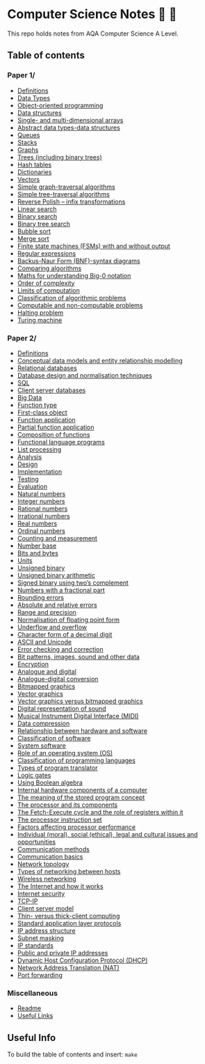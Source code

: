# Computer Science Notes :notebook: :school_satchel:
This repo holds notes from AQA Computer Science A Level.
## Table of contents
<!--TABLE-->

### Paper 1/
* [Definitions](Paper%201/Definitions.md)
* [Data Types](Paper%201/4.1%20Fundamentals%20of%20Programming/4.1.1%20Programming/4.1.1.1%20Data%20Types.md)
* [Object-oriented programming](Paper%201/4.1%20Fundamentals%20of%20Programming/4.1.2%20Programming%20paradigms/4.1.2.3%20Object-oriented%20programming.md)
* [Data structures](Paper%201/4.2%20Fundamentals%20of%20data%20structures/4.2.1%20Data%20structures%20and%20abstract%20data%20types/4.2.1.1%20Data%20structures.md)
* [Single- and multi-dimensional arrays](Paper%201/4.2%20Fundamentals%20of%20data%20structures/4.2.1%20Data%20structures%20and%20abstract%20data%20types/4.2.1.2%20Single-%20and%20multi-dimensional%20arrays.md)
* [Abstract data types-data structures](Paper%201/4.2%20Fundamentals%20of%20data%20structures/4.2.1%20Data%20structures%20and%20abstract%20data%20types/4.2.1.4%20Abstract%20data%20types-data%20structures.md)
* [Queues](Paper%201/4.2%20Fundamentals%20of%20data%20structures/4.2.2%20Queues/4.2.2.1%20Queues.md)
* [Stacks](Paper%201/4.2%20Fundamentals%20of%20data%20structures/4.2.3%20Stacks/4.2.3.1%20Stacks.md)
* [Graphs](Paper%201/4.2%20Fundamentals%20of%20data%20structures/4.2.4%20Graphs/4.2.4.1%20Graphs.md)
* [Trees (including binary trees)](Paper%201/4.2%20Fundamentals%20of%20data%20structures/4.2.5%20Trees/4.2.5.1%20Trees%20(including%20binary%20trees).md)
* [Hash tables](Paper%201/4.2%20Fundamentals%20of%20data%20structures/4.2.6%20Hash%20tables/4.2.6.1%20Hash%20tables.md)
* [Dictionaries](Paper%201/4.2%20Fundamentals%20of%20data%20structures/4.2.7%20Dictionaries/4.2.7.1%20Dictionaries.md)
* [Vectors](Paper%201/4.2%20Fundamentals%20of%20data%20structures/4.2.8%20Vectors/4.2.8.1%20Vectors.md)
* [Simple graph-traversal algorithms](Paper%201/4.3%20Fundamentals%20of%20algorithms/4.3.1%20Graph-traversal/4.3.1.1%20Simple%20graph-traversal%20algorithms.md)
* [Simple tree-traversal algorithms](Paper%201/4.3%20Fundamentals%20of%20algorithms/4.3.2%20Tree-traversal/4.3.2.1%20Simple%20tree-traversal%20algorithms.md)
* [Reverse Polish – infix transformations](Paper%201/4.3%20Fundamentals%20of%20algorithms/4.3.3%20Reverse%20Polish/4.3.3.1%20Reverse%20Polish%20–%20infix%20transformations.md)
* [Linear search](Paper%201/4.3%20Fundamentals%20of%20algorithms/4.3.4%20Searching%20algorithms/4.3.4.1%20Linear%20search.md)
* [Binary search](Paper%201/4.3%20Fundamentals%20of%20algorithms/4.3.4%20Searching%20algorithms/4.3.4.2%20Binary%20search.md)
* [Binary tree search](Paper%201/4.3%20Fundamentals%20of%20algorithms/4.3.4%20Searching%20algorithms/4.3.4.3%20Binary%20tree%20search.md)
* [Bubble sort](Paper%201/4.3%20Fundamentals%20of%20algorithms/4.3.5%20Sorting%20algorithms/4.3.5.1%20Bubble%20sort.md)
* [Merge sort](Paper%201/4.3%20Fundamentals%20of%20algorithms/4.3.5%20Sorting%20algorithms/4.3.5.2%20Merge%20sort.md)
* [Finite state machines (FSMs) with and without output](Paper%201/4.4%20Theory%20of%20computation/4.4.2%20Regular%20languages/4.4.2.1%20Finite%20state%20machines%20(FSMs)%20with%20and%20without%20output.md)
* [Regular expressions](Paper%201/4.4%20Theory%20of%20computation/4.4.2%20Regular%20languages/4.4.2.3%20Regular%20expressions.md)
* [Backus-Naur Form (BNF)-syntax diagrams](Paper%201/4.4%20Theory%20of%20computation/4.4.3%20Context-free%20languages/4.4.3.1%20Backus-Naur%20Form%20(BNF)-syntax%20diagrams.md)
* [Comparing algorithms](Paper%201/4.4%20Theory%20of%20computation/4.4.4%20Classification%20of%20algorithms/4.4.4.1%20Comparing%20algorithms.md)
* [Maths for understanding Big-0 notation](Paper%201/4.4%20Theory%20of%20computation/4.4.4%20Classification%20of%20algorithms/4.4.4.2%20Maths%20for%20understanding%20Big-0%20notation.md)
* [Order of complexity](Paper%201/4.4%20Theory%20of%20computation/4.4.4%20Classification%20of%20algorithms/4.4.4.3%20Order%20of%20complexity.md)
* [Limits of computation](Paper%201/4.4%20Theory%20of%20computation/4.4.4%20Classification%20of%20algorithms/4.4.4.4%20Limits%20of%20computation.md)
* [Classification of algorithmic problems](Paper%201/4.4%20Theory%20of%20computation/4.4.4%20Classification%20of%20algorithms/4.4.4.5%20Classification%20of%20algorithmic%20problems.md)
* [Computable and non-computable problems](Paper%201/4.4%20Theory%20of%20computation/4.4.4%20Classification%20of%20algorithms/4.4.4.6%20Computable%20and%20non-computable%20problems.md)
* [Halting problem](Paper%201/4.4%20Theory%20of%20computation/4.4.4%20Classification%20of%20algorithms/4.4.4.7%20Halting%20problem.md)
* [Turing machine](Paper%201/4.4%20Theory%20of%20computation/4.4.5%20A%20model%20of%20computation/4.4.5.1%20Turing%20machine.md)

### Paper 2/
* [Definitions](Paper%202/Definitions.md)
* [Conceptual data models and entity relationship modelling](Paper%202/4.10%20Fundamentals%20of%20databases/4.10.1%20Conceptual%20data%20models%20and%20entity%20relationship%20modelling/4.10.1.1%20Conceptual%20data%20models%20and%20entity%20relationship%20modelling.md)
* [Relational databases](Paper%202/4.10%20Fundamentals%20of%20databases/4.10.2%20Relational%20databases/4.10.2.1%20Relational%20databases.md)
* [Database design and normalisation techniques](Paper%202/4.10%20Fundamentals%20of%20databases/4.10.3%20Database%20design%20and%20normalisation%20techniques/4.10.3.1%20Database%20design%20and%20normalisation%20techniques.md)
* [SQL](Paper%202/4.10%20Fundamentals%20of%20databases/4.10.4%20Structured%20Query%20Language%20(SQL)/4.10.4.1%20SQL.md)
* [Client server databases](Paper%202/4.10%20Fundamentals%20of%20databases/4.10.5%20Client%20server%20databases/4.10.5.1%20Client%20server%20databases.md)
* [Big Data](Paper%202/4.11%20Big%20Data/4.11.1%20Big%20Data.md)
* [Function type](Paper%202/4.12%20Fundamentals%20of%20functional%20programming/4.12.1%20Functional%20programming%20paradigm/4.12.1.1%20Function%20type.md)
* [First-class object](Paper%202/4.12%20Fundamentals%20of%20functional%20programming/4.12.1%20Functional%20programming%20paradigm/4.12.1.2%20First-class%20object.md)
* [Function application](Paper%202/4.12%20Fundamentals%20of%20functional%20programming/4.12.1%20Functional%20programming%20paradigm/4.12.1.3%20Function%20application.md)
* [Partial function application](Paper%202/4.12%20Fundamentals%20of%20functional%20programming/4.12.1%20Functional%20programming%20paradigm/4.12.1.4%20Partial%20function%20application.md)
* [Composition of functions](Paper%202/4.12%20Fundamentals%20of%20functional%20programming/4.12.1%20Functional%20programming%20paradigm/4.12.1.5%20Composition%20of%20functions.md)
* [Functional language programs](Paper%202/4.12%20Fundamentals%20of%20functional%20programming/4.12.2%20Writing%20functional%20programs/4.12.2.1%20Functional%20language%20programs.md)
* [List processing](Paper%202/4.12%20Fundamentals%20of%20functional%20programming/4.12.3%20Lists%20in%20functional%20programming/4.12.3.1%20List%20processing.md)
* [Analysis](Paper%202/4.13%20Systematic%20approach%20to%20problem%20solving/4.13.1%20Aspects%20of%20software%20development/4.13.1.1%20Analysis.md)
* [Design](Paper%202/4.13%20Systematic%20approach%20to%20problem%20solving/4.13.1%20Aspects%20of%20software%20development/4.13.1.2%20Design.md)
* [Implementation](Paper%202/4.13%20Systematic%20approach%20to%20problem%20solving/4.13.1%20Aspects%20of%20software%20development/4.13.1.3%20Implementation.md)
* [Testing](Paper%202/4.13%20Systematic%20approach%20to%20problem%20solving/4.13.1%20Aspects%20of%20software%20development/4.13.1.4%20Testing.md)
* [Evaluation](Paper%202/4.13%20Systematic%20approach%20to%20problem%20solving/4.13.1%20Aspects%20of%20software%20development/4.13.1.5%20Evaluation.md)
* [Natural numbers](Paper%202/4.5%20Fundamentals%20of%20data%20representation/4.5.1%20Number%20systems/4.5.1.1%20Natural%20numbers.md)
* [Integer numbers](Paper%202/4.5%20Fundamentals%20of%20data%20representation/4.5.1%20Number%20systems/4.5.1.2%20Integer%20numbers.md)
* [Rational numbers](Paper%202/4.5%20Fundamentals%20of%20data%20representation/4.5.1%20Number%20systems/4.5.1.3%20Rational%20numbers.md)
* [Irrational numbers](Paper%202/4.5%20Fundamentals%20of%20data%20representation/4.5.1%20Number%20systems/4.5.1.4%20Irrational%20numbers.md)
* [Real numbers](Paper%202/4.5%20Fundamentals%20of%20data%20representation/4.5.1%20Number%20systems/4.5.1.5%20Real%20numbers.md)
* [Ordinal numbers](Paper%202/4.5%20Fundamentals%20of%20data%20representation/4.5.1%20Number%20systems/4.5.1.6%20Ordinal%20numbers.md)
* [Counting and measurement](Paper%202/4.5%20Fundamentals%20of%20data%20representation/4.5.1%20Number%20systems/4.5.1.7%20Counting%20and%20measurement.md)
* [Number base](Paper%202/4.5%20Fundamentals%20of%20data%20representation/4.5.2%20Number%20bases/4.5.2.1%20Number%20base.md)
* [Bits and bytes](Paper%202/4.5%20Fundamentals%20of%20data%20representation/4.5.3%20Units%20of%20information/4.5.3.1%20Bits%20and%20bytes.md)
* [Units](Paper%202/4.5%20Fundamentals%20of%20data%20representation/4.5.3%20Units%20of%20information/4.5.3.2%20Units.md)
* [Unsigned binary](Paper%202/4.5%20Fundamentals%20of%20data%20representation/4.5.4%20Binary%20number%20system/4.5.4.1%20Unsigned%20binary.md)
* [Unsigned binary arithmetic](Paper%202/4.5%20Fundamentals%20of%20data%20representation/4.5.4%20Binary%20number%20system/4.5.4.2%20Unsigned%20binary%20arithmetic.md)
* [Signed binary using two’s complement](Paper%202/4.5%20Fundamentals%20of%20data%20representation/4.5.4%20Binary%20number%20system/4.5.4.3%20Signed%20binary%20using%20two’s%20complement.md)
* [Numbers with a fractional part](Paper%202/4.5%20Fundamentals%20of%20data%20representation/4.5.4%20Binary%20number%20system/4.5.4.4%20Numbers%20with%20a%20fractional%20part.md)
* [Rounding errors](Paper%202/4.5%20Fundamentals%20of%20data%20representation/4.5.4%20Binary%20number%20system/4.5.4.5%20Rounding%20errors.md)
* [Absolute and relative errors](Paper%202/4.5%20Fundamentals%20of%20data%20representation/4.5.4%20Binary%20number%20system/4.5.4.6%20Absolute%20and%20relative%20errors.md)
* [Range and precision](Paper%202/4.5%20Fundamentals%20of%20data%20representation/4.5.4%20Binary%20number%20system/4.5.4.7%20Range%20and%20precision.md)
* [Normalisation of floating point form](Paper%202/4.5%20Fundamentals%20of%20data%20representation/4.5.4%20Binary%20number%20system/4.5.4.8%20Normalisation%20of%20floating%20point%20form.md)
* [Underflow and overflow](Paper%202/4.5%20Fundamentals%20of%20data%20representation/4.5.4%20Binary%20number%20system/4.5.4.9%20Underflow%20and%20overflow.md)
* [Character form of a decimal digit](Paper%202/4.5%20Fundamentals%20of%20data%20representation/4.5.5%20Information%20coding%20systems/4.5.5.1%20Character%20form%20of%20a%20decimal%20digit.md)
* [ASCII and Unicode](Paper%202/4.5%20Fundamentals%20of%20data%20representation/4.5.5%20Information%20coding%20systems/4.5.5.2%20ASCII%20and%20Unicode.md)
* [Error checking and correction](Paper%202/4.5%20Fundamentals%20of%20data%20representation/4.5.5%20Information%20coding%20systems/4.5.5.3%20Error%20checking%20and%20correction.md)
* [Bit patterns, images, sound and other data](Paper%202/4.5%20Fundamentals%20of%20data%20representation/4.5.6%20Representing%20images,%20sound%20and%20other%20data/4.5.6.1%20Bit%20patterns,%20images,%20sound%20and%20other%20data.md)
* [Encryption](Paper%202/4.5%20Fundamentals%20of%20data%20representation/4.5.6%20Representing%20images,%20sound%20and%20other%20data/4.5.6.10%20Encryption.md)
* [Analogue and digital](Paper%202/4.5%20Fundamentals%20of%20data%20representation/4.5.6%20Representing%20images,%20sound%20and%20other%20data/4.5.6.2%20Analogue%20and%20digital.md)
* [Analogue-digital conversion](Paper%202/4.5%20Fundamentals%20of%20data%20representation/4.5.6%20Representing%20images,%20sound%20and%20other%20data/4.5.6.3%20Analogue-digital%20conversion.md)
* [Bitmapped graphics](Paper%202/4.5%20Fundamentals%20of%20data%20representation/4.5.6%20Representing%20images,%20sound%20and%20other%20data/4.5.6.4%20Bitmapped%20graphics.md)
* [Vector graphics](Paper%202/4.5%20Fundamentals%20of%20data%20representation/4.5.6%20Representing%20images,%20sound%20and%20other%20data/4.5.6.5%20Vector%20graphics.md)
* [Vector graphics versus bitmapped graphics](Paper%202/4.5%20Fundamentals%20of%20data%20representation/4.5.6%20Representing%20images,%20sound%20and%20other%20data/4.5.6.6%20Vector%20graphics%20versus%20bitmapped%20graphics.md)
* [Digital representation of sound](Paper%202/4.5%20Fundamentals%20of%20data%20representation/4.5.6%20Representing%20images,%20sound%20and%20other%20data/4.5.6.7%20Digital%20representation%20of%20sound.md)
* [Musical Instrument Digital Interface (MIDI)](Paper%202/4.5%20Fundamentals%20of%20data%20representation/4.5.6%20Representing%20images,%20sound%20and%20other%20data/4.5.6.8%20Musical%20Instrument%20Digital%20Interface%20(MIDI).md)
* [Data compression](Paper%202/4.5%20Fundamentals%20of%20data%20representation/4.5.6%20Representing%20images,%20sound%20and%20other%20data/4.5.6.9%20Data%20compression.md)
* [Relationship between hardware and software](Paper%202/4.6%20Fundamentals%20of%20computer%20systems/4.6.1%20Hardware%20and%20software/4.6.1.1%20Relationship%20between%20hardware%20and%20software.md)
* [Classification of software](Paper%202/4.6%20Fundamentals%20of%20computer%20systems/4.6.1%20Hardware%20and%20software/4.6.1.2%20Classification%20of%20software.md)
* [System software](Paper%202/4.6%20Fundamentals%20of%20computer%20systems/4.6.1%20Hardware%20and%20software/4.6.1.3%20System%20software.md)
* [Role of an operating system (OS)](Paper%202/4.6%20Fundamentals%20of%20computer%20systems/4.6.1%20Hardware%20and%20software/4.6.1.4%20Role%20of%20an%20operating%20system%20(OS).md)
* [Classification of programming languages](Paper%202/4.6%20Fundamentals%20of%20computer%20systems/4.6.2%20Classification%20of%20programming%20languages/4.6.2.1%20Classification%20of%20programming%20languages.md)
* [Types of program translator](Paper%202/4.6%20Fundamentals%20of%20computer%20systems/4.6.3%20Types%20of%20program%20translator/4.6.3.1%20Types%20of%20program%20translator.md)
* [Logic gates](Paper%202/4.6%20Fundamentals%20of%20computer%20systems/4.6.4%20Logic%20gates/4.6.4.1%20Logic%20gates.md)
* [Using Boolean algebra](Paper%202/4.6%20Fundamentals%20of%20computer%20systems/4.6.5%20Boolean%20algebra/4.6.5.1%20Using%20Boolean%20algebra.md)
* [Internal hardware components of a computer](Paper%202/4.7%20Fundamentals%20of%20computer%20organisation%20and%20architecture/4.7.1%20Internal%20hardware%20components%20of%20a%20computer/4.7.1.1%20Internal%20hardware%20components%20of%20a%20computer.md)
* [The meaning of the stored program concept](Paper%202/4.7%20Fundamentals%20of%20computer%20organisation%20and%20architecture/4.7.2%20The%20stored%20program%20concept/4.7.2.1%20The%20meaning%20of%20the%20stored%20program%20concept.md)
* [The processor and its components](Paper%202/4.7%20Fundamentals%20of%20computer%20organisation%20and%20architecture/4.7.3%20Structure%20and%20role%20of%20the%20processor%20and%20its%20components/4.7.3.1%20The%20processor%20and%20its%20components.md)
* [The Fetch-Execute cycle and the role of registers within it](Paper%202/4.7%20Fundamentals%20of%20computer%20organisation%20and%20architecture/4.7.3%20Structure%20and%20role%20of%20the%20processor%20and%20its%20components/4.7.3.2%20The%20Fetch-Execute%20cycle%20and%20the%20role%20of%20registers%20within%20it.md)
* [The processor instruction set](Paper%202/4.7%20Fundamentals%20of%20computer%20organisation%20and%20architecture/4.7.3%20Structure%20and%20role%20of%20the%20processor%20and%20its%20components/4.7.3.3%20The%20processor%20instruction%20set.md)
* [Factors affecting processor performance](Paper%202/4.7%20Fundamentals%20of%20computer%20organisation%20and%20architecture/4.7.3%20Structure%20and%20role%20of%20the%20processor%20and%20its%20components/4.7.3.7%20Factors%20affecting%20processor%20performance.md)
* [Individual (moral), social (ethical), legal and cultural issues and opportunities](Paper%202/4.8%20Consequences%20of%20uses%20of%20computing/4.8.1%20Individual%20(moral),%20social%20(ethical),%20legal%20and%20cultural%20issues%20and%20opportunities.md)
* [Communication methods](Paper%202/4.9%20Fundamentals%20of%20communication%20and%20networking/4.9.1%20Communication/4.9.1.1%20Communication%20methods.md)
* [Communication basics](Paper%202/4.9%20Fundamentals%20of%20communication%20and%20networking/4.9.1%20Communication/4.9.1.2%20Communication%20basics.md)
* [Network topology](Paper%202/4.9%20Fundamentals%20of%20communication%20and%20networking/4.9.2%20Networking/4.9.2.1%20Network%20topology.md)
* [Types of networking between hosts](Paper%202/4.9%20Fundamentals%20of%20communication%20and%20networking/4.9.2%20Networking/4.9.2.2%20Types%20of%20networking%20between%20hosts.md)
* [Wireless networking](Paper%202/4.9%20Fundamentals%20of%20communication%20and%20networking/4.9.2%20Networking/4.9.2.3%20Wireless%20networking.md)
* [The Internet and how it works](Paper%202/4.9%20Fundamentals%20of%20communication%20and%20networking/4.9.3%20The%20Internet/4.9.3.1%20The%20Internet%20and%20how%20it%20works.md)
* [Internet security](Paper%202/4.9%20Fundamentals%20of%20communication%20and%20networking/4.9.3%20The%20Internet/4.9.3.2%20Internet%20security.md)
* [TCP-IP](Paper%202/4.9%20Fundamentals%20of%20communication%20and%20networking/4.9.4%20The%20Transmission%20Control%20Protocol-Internet%20Protocol%20(TCP-IP)%20protocol/4.9.4.1%20TCP-IP.md)
* [Client server model](Paper%202/4.9%20Fundamentals%20of%20communication%20and%20networking/4.9.4%20The%20Transmission%20Control%20Protocol-Internet%20Protocol%20(TCP-IP)%20protocol/4.9.4.10%20Client%20server%20model.md)
* [Thin- versus thick-client computing](Paper%202/4.9%20Fundamentals%20of%20communication%20and%20networking/4.9.4%20The%20Transmission%20Control%20Protocol-Internet%20Protocol%20(TCP-IP)%20protocol/4.9.4.11%20Thin-%20versus%20thick-client%20computing.md)
* [Standard application layer protocols](Paper%202/4.9%20Fundamentals%20of%20communication%20and%20networking/4.9.4%20The%20Transmission%20Control%20Protocol-Internet%20Protocol%20(TCP-IP)%20protocol/4.9.4.2%20Standard%20application%20layer%20protocols.md)
* [IP address structure](Paper%202/4.9%20Fundamentals%20of%20communication%20and%20networking/4.9.4%20The%20Transmission%20Control%20Protocol-Internet%20Protocol%20(TCP-IP)%20protocol/4.9.4.3%20IP%20address%20structure.md)
* [Subnet masking](Paper%202/4.9%20Fundamentals%20of%20communication%20and%20networking/4.9.4%20The%20Transmission%20Control%20Protocol-Internet%20Protocol%20(TCP-IP)%20protocol/4.9.4.4%20Subnet%20masking.md)
* [IP standards](Paper%202/4.9%20Fundamentals%20of%20communication%20and%20networking/4.9.4%20The%20Transmission%20Control%20Protocol-Internet%20Protocol%20(TCP-IP)%20protocol/4.9.4.5%20IP%20standards.md)
* [Public and private IP addresses](Paper%202/4.9%20Fundamentals%20of%20communication%20and%20networking/4.9.4%20The%20Transmission%20Control%20Protocol-Internet%20Protocol%20(TCP-IP)%20protocol/4.9.4.6%20Public%20and%20private%20IP%20addresses.md)
* [Dynamic Host Configuration Protocol (DHCP)](Paper%202/4.9%20Fundamentals%20of%20communication%20and%20networking/4.9.4%20The%20Transmission%20Control%20Protocol-Internet%20Protocol%20(TCP-IP)%20protocol/4.9.4.7%20Dynamic%20Host%20Configuration%20Protocol%20(DHCP).md)
* [Network Address Translation (NAT)](Paper%202/4.9%20Fundamentals%20of%20communication%20and%20networking/4.9.4%20The%20Transmission%20Control%20Protocol-Internet%20Protocol%20(TCP-IP)%20protocol/4.9.4.8%20Network%20Address%20Translation%20(NAT).md)
* [Port forwarding](Paper%202/4.9%20Fundamentals%20of%20communication%20and%20networking/4.9.4%20The%20Transmission%20Control%20Protocol-Internet%20Protocol%20(TCP-IP)%20protocol/4.9.4.9%20Port%20forwarding.md)

### Miscellaneous
* [Readme](Readme.md)
* [Useful Links](Useful%20Links.md)
<!--/TABLE-->

## Useful Info
To build the table of contents and insert: `make`
